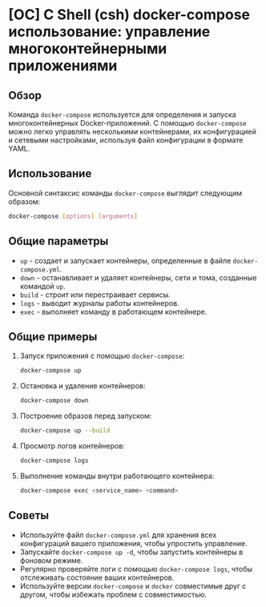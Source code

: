 # [ОС] C Shell (csh) docker-compose использование: управление многоконтейнерными приложениями

## Обзор
Команда `docker-compose` используется для определения и запуска многоконтейнерных Docker-приложений. С помощью `docker-compose` можно легко управлять несколькими контейнерами, их конфигурацией и сетевыми настройками, используя файл конфигурации в формате YAML.

## Использование
Основной синтаксис команды `docker-compose` выглядит следующим образом:

```bash
docker-compose [options] [arguments]
```

## Общие параметры
- `up` - создает и запускает контейнеры, определенные в файле `docker-compose.yml`.
- `down` - останавливает и удаляет контейнеры, сети и тома, созданные командой `up`.
- `build` - строит или перестраивает сервисы.
- `logs` - выводит журналы работы контейнеров.
- `exec` - выполняет команду в работающем контейнере.

## Общие примеры
1. Запуск приложения с помощью `docker-compose`:
   ```bash
   docker-compose up
   ```

2. Остановка и удаление контейнеров:
   ```bash
   docker-compose down
   ```

3. Построение образов перед запуском:
   ```bash
   docker-compose up --build
   ```

4. Просмотр логов контейнеров:
   ```bash
   docker-compose logs
   ```

5. Выполнение команды внутри работающего контейнера:
   ```bash
   docker-compose exec <service_name> <command>
   ```

## Советы
- Используйте файл `docker-compose.yml` для хранения всех конфигураций вашего приложения, чтобы упростить управление.
- Запускайте `docker-compose up -d`, чтобы запустить контейнеры в фоновом режиме.
- Регулярно проверяйте логи с помощью `docker-compose logs`, чтобы отслеживать состояние ваших контейнеров.
- Используйте версии `docker-compose` и `docker` совместимые друг с другом, чтобы избежать проблем с совместимостью.
